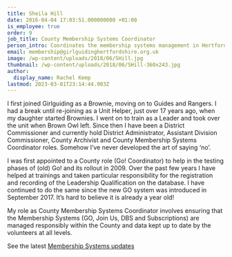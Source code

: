 ```yaml
---
title: Sheila Hill
date: 2016-04-04 17:03:51.000000000 +01:00
is_employee: true
order: 9
job_title: County Membership Systems Coordinator
person_intro: Coordinates the membership systems management in Hertfordshire
email: membership@girlguidinghertfordshire.org.uk
image: /wp-content/uploads/2018/06/SHill.jpg
thumbnail: /wp-content/uploads/2018/06/SHill-360x243.jpg
author:
  display_name: Rachel Kemp
lastmod: 2023-03-01T23:14:44.903Z
---
```

I first joined Girlguiding as a Brownie, moving on to Guides and Rangers. I had a break until re-joining as a Unit Helper, just over 17 years ago, when my daughter started Brownies. I went on to train as a Leader and took over the unit when Brown Owl left. Since then I have been a District Commissioner and currently hold District Administrator, Assistant Division Commissioner, County Archivist and County Membership Systems Coordinator roles. Somehow I’ve never developed the art of saying ‘no’.

I was first appointed to a County role (Go! Coordinator) to help in the testing phases of (old) Go! and its rollout in 2009. Over the past few years I have helped at trainings and taken particular responsibility for the registration and recording of the Leadership Qualification on the database. I have continued to do the same since the new GO system was introduced in September 2017. It’s hard to believe it is already a year old!

My role as County Membership Systems Coordinator involves ensuring that the Membership Systems (GO, Join Us, DBS and Subscriptions) are managed responsibly within the County and data kept up to date by the volunteers at all levels.

See the latest [Membership Systems updates](/membership-system-updates/)
